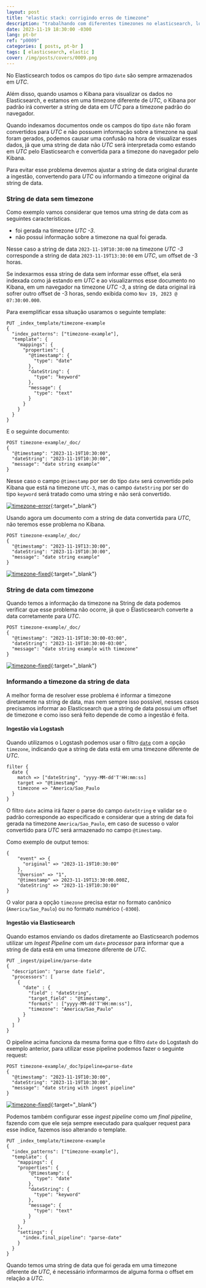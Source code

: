 ```yaml
---
layout: post
title: "elastic stack: corrigindo erros de timezone"
description: "trabalhando com diferentes timezones no elasticsearch, logstash e kibana e resolvendo problemas de timezone, atraso na data"
date: 2023-11-19 18:30:00 -0300
lang: pt-br
ref: "p0009"
categories: [ posts, pt-br ]
tags: [ elasticsearch, elastic ]
cover: /img/posts/covers/0009.png
---
```

No Elasticsearch todos os campos do tipo `date` são sempre armazenados em _UTC_.

Além disso, quando usamos o Kibana para visualizar os dados no Elasticsearch, e estamos em uma timezone diferente de _UTC_, o Kibana por padrão irá converter a string de data em _UTC_ para a timezone padrão do navegador.

Quando indexamos documentos onde os campos do tipo `date` não foram convertidos para _UTC_ e não possuem informação sobre a timezone na qual foram gerados, podemos causar uma confusão na hora de visualizar esses dados, já que uma string de data não _UTC_ será interpretada como estando em _UTC_ pelo Elasticsearch e convertida para a timezone do navegador pelo Kibana.

Para evitar esse problema devemos ajustar a string de data original durante a ingestão, convertendo para _UTC_ ou informando a timezone original da string de data.

### String de data sem timezone

Como exemplo vamos considerar que temos uma string de data com as seguintes características.

- foi gerada na timezone _UTC -3_.
- não possui informação sobre a timezone na qual foi gerada.

Nesse caso a string de data `2023-11-19T10:30:00` na timezone _UTC -3_ corresponde a string de data `2023-11-19T13:30:00` em _UTC_, um offset de -3 horas.

Se indexarmos essa string de data sem informar esse offset, ela será indexada como já estando em _UTC_ e ao visualizarmos esse documento no Kibana, em um navegador na timezone _UTC -3_, a string de data original irá sofrer outro offset de -3 horas, sendo exibida como `Nov 19, 2023 @ 07:30:00.000`.

Para exemplificar essa situação usaramos o seguinte template:

```
PUT _index_template/timezone-example
{
  "index_patterns": ["timezone-example"],
  "template": {
    "mappings": {
      "properties": {
        "@timestamp": {
          "type": "date"
        },
        "dateString": {
          "type": "keyword"
        },
        "message": {
          "type": "text"
        }
      }
    }
  }
}
```

E o seguinte documento:

```
POST timezone-example/_doc/
{
  "@timestamp": "2023-11-19T10:30:00",
  "dateString": "2023-11-19T10:30:00",
  "message": "date string example"
}
```

Nesse caso o campo `@timestamp` por ser do tipo `date` será convertido pelo Kibana que está na timezone `UTC-3`, mas o campo `dateString` por ser do tipo `keyword` será tratado como uma string e não será convertido.

[![timezone-error](/img/posts/0009/0009-01.png)](/img/posts/0009/0009-01.png){:target="_blank"}

Usando agora um documento com a string de data convertida para _UTC_, não teremos esse problema no Kibana.

```
POST timezone-example/_doc/
{
  "@timestamp": "2023-11-19T13:30:00",
  "dateString": "2023-11-19T10:30:00",
  "message": "date string example"
}
```

[![timezone-fixed](/img/posts/0009/0009-02.png)](/img/posts/0009/0009-02.png){:target="_blank"}

### String de data com timezone

Quando temos a informação da timezone na String de data podemos verificar que esse problema não ocorre, já que o Elasticsearch converte a data corretamente para _UTC_.

```
POST timezone-example/_doc/
{
  "@timestamp": "2023-11-19T10:30:00-03:00",
  "dateString": "2023-11-19T10:30:00-03:00",
  "message": "date string example with timezone"
}
```

[![timezone-fixed](/img/posts/0009/0009-03.png)](/img/posts/0009/0009-03.png){:target="_blank"}

### Informando a timezone da string de data

A melhor forma de resolver esse problema é informar a timezone diretamente na string de data, mas nem sempre isso possível, nesses casos precisamos informar ao Elasticsearch que a string de data possui um offset de timezone e como isso será feito depende de como a ingestão é feita.


#### Ingestão via Logstash
Quando utilizamos o Logstash podemos usar o filtro [`date`](https://www.elastic.co/guide/en/logstash/current/plugins-filters-date.html) com a opção `timezone`, indicando que a string de data está em uma timezone diferente de _UTC_.

```
filter {
  date {
    match => ["dateString", "yyyy-MM-dd'T'HH:mm:ss]
    target => "@timestamp"
    timezone => "America/Sao_Paulo
  }
}
```

O filtro `date` acima irá fazer o parse do campo `dateString` e validar se o padrão corresponde ao especificado e considerar que a string de data foi gerada na timezone `America/Sao_Paulo`, em caso de sucesso o valor convertido para _UTC_ será armazenado no campo `@timestamp`.

Como exemplo de output temos:

```
{
    "event" => {
      "original" => "2023-11-19T10:30:00"
    },
    "@version" => "1",
    "@timestamp" => 2023-11-19T13:30:00.000Z,
    "dateString" => "2023-11-19T10:30:00"
}

```

O valor para a opção `timezone` precisa estar no formato canônico (`America/Sao_Paulo`) ou no formato numérico (`-0300`).

#### Ingestão via Elasticsearch

Quando estamos enviando os dados diretamente ao Elasticsearch podemos utilizar um _Ingest Pipeline_ com um `date` _processor_ para informar que a string de data está em uma timezone diferente de _UTC_.

```
PUT _ingest/pipeline/parse-date
{
  "description": "parse date field",
  "processors": [
    {
      "date" : {
        "field" : "dateString",
        "target_field" : "@timestamp",
        "formats" : ["yyyy-MM-dd'T'HH:mm:ss"],
        "timezone": "America/Sao_Paulo"
      }
    }
  ]
}
```

O pipeline acima funciona da mesma forma que o filtro `date` do Logstash do exemplo anterior, para utilizar esse pipeline podemos fazer o seguinte request:

```
POST timezone-example/_doc?pipeline=parse-date
{
  "@timestamp": "2023-11-19T10:30:00",
  "dateString": "2023-11-19T10:30:00",
  "message": "date string with ingest pipeline"
}
```

[![timezone-fixed](/img/posts/0009/0009-04.png)](/img/posts/0009/0009-04.png){:target="_blank"}

Podemos também configurar esse _ingest pipeline_ como um _final pipeline_, fazendo com que ele seja sempre executado para qualquer request para esse índice, fazemos isso alterando o template.

```
PUT _index_template/timezone-example
{
  "index_patterns": ["timezone-example"],
  "template": {
    "mappings": {
    "properties": {
        "@timestamp": {
          "type": "date"
        },
        "dateString": {
          "type": "keyword"
        },
        "message": {
          "type": "text"
        }
      }
    },
    "settings": {
      "index.final_pipeline": "parse-date"
    }
  }
}
```

Quando temos uma string de data que foi gerada em uma timezone diferente de _UTC_, é necessário informarmos de alguma forma o offset em relação a _UTC_.